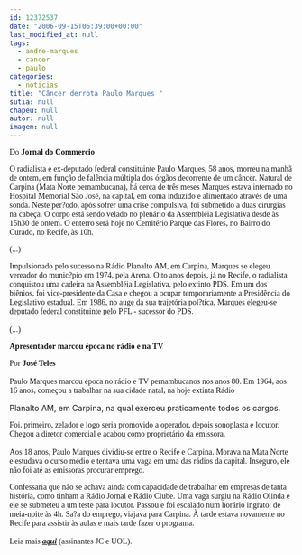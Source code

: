 ```yaml
---
id: 12372537
date: "2006-09-15T06:39:00+00:00"
last_modified_at: null
tags:
  - andre-marques
  - cancer
  - paulo
categories:
  - noticias
title: "Câncer derrota Paulo Marques "
sutia: null
chapeu: null
autor: null
imagem: null
---
```

<p><span style="font-family: Verdana;">Do <strong>Jornal do Commercio</strong></span></p>
<p><span style="font-family: Verdana;">O radialista e ex-deputado federal constituinte Paulo Marques, 58 anos, morreu na manh&atilde; de ontem, em fun&ccedil;&atilde;o de fal&ecirc;ncia m&uacute;ltipla dos &oacute;rg&atilde;os decorrente de um c&acirc;ncer. Natural de Carpina (Mata Norte pernambucana), h&aacute; cerca de tr&ecirc;s meses Marques estava internado no Hospital Memorial S&atilde;o Jos&eacute;, na capital, em coma induzido e alimentado atrav&eacute;s de uma sonda. Neste per?odo, ap&oacute;s sofrer uma crise compulsiva, foi submetido a duas cirurgias na cabe&ccedil;a. O corpo est&aacute; sendo velado no plen&aacute;rio da Assembl&eacute;ia Legislativa desde &agrave;s 15h30 de ontem. O enterro ser&aacute; hoje no Cemit&eacute;rio Parque das Flores, no Bairro do Curado, no Recife, &agrave;s 10h.</span></p>
<p><span style="font-family: Verdana;">(...)</span></p>
<p><span style="font-family: Verdana;">Impulsionado pelo sucesso na R&aacute;dio Planalto AM, em Carpina, Marques se elegeu vereador do munic?pio em 1974, pela Arena. Oito anos depois, j&aacute; no Recife, o radialista conquistou uma cadeira na Assembl&eacute;ia Legislativa, pelo extinto PDS. Em um dos bi&ecirc;nios, foi vice-presidente da Casa e chegou a ocupar temporariamente a Presid&ecirc;ncia do Legislativo estadual. Em 1986, no auge da sua trajet&oacute;ria pol?tica, Marques elegeu-se deputado federal constituinte pelo PFL - sucessor do PDS.<br /><br />(...)</span></p>
<p><span style="font-family: Verdana;"><strong>Apresentador marcou &eacute;poca no r&aacute;dio e na TV</strong></span></p>
<p><span style="font-family: Verdana;">Por <strong>Jos&eacute; Teles</strong><br /><br />Paulo Marques marcou &eacute;poca no r&aacute;dio e TV pernambucanos nos anos 80. Em 1964, aos 16 anos, come&ccedil;ou a trabalhar na sua cidade natal, na hoje extinta R&aacute;dio</span></p>
<p>Planalto AM, em Carpina, na qual exerceu praticamente todos os cargos.</p>
<p><span style="font-family: Verdana;">Foi, primeiro, zelador e logo seria promovido a operador, depois sonoplasta e locutor. Chegou a diretor comercial e acabou como propriet&aacute;rio da emissora.<br /><br />Aos 18 anos, Paulo Marques dividiu-se entre o Recife e Carpina. Morava na Mata Norte e estudava o curso m&eacute;dio e tentava uma vaga em uma das r&aacute;dios da capital. Inseguro, ele n&atilde;o foi at&eacute; as emissoras procurar emprego. </span></p>
<p><span style="font-family: Verdana;">Confessaria que n&atilde;o se achava ainda com capacidade de trabalhar em empresas de tanta hist&oacute;ria, como tinham a R&aacute;dio Jornal e R&aacute;dio Clube. Uma vaga surgiu na R&aacute;dio Olinda e ele se submeteu a um teste para locutor. Passou e foi escalado num hor&aacute;rio ingrato: de meia-noite &agrave;s 4h. Sa?a do emprego, viajava para Carpina. &Agrave; tarde estava novamente no Recife para assistir &agrave;s aulas e mais tarde fazer o programa.<br /><br />Leia mais <strong><em><a href="http://fivenews.sjcc.com.br/https:/jc3.uol.com.br/jornal/2006/09/15/not_200842.php" target="_blank" rel="noopener noreferrer">aqui</a></em></strong> (assinantes JC e UOL).</span></p>

